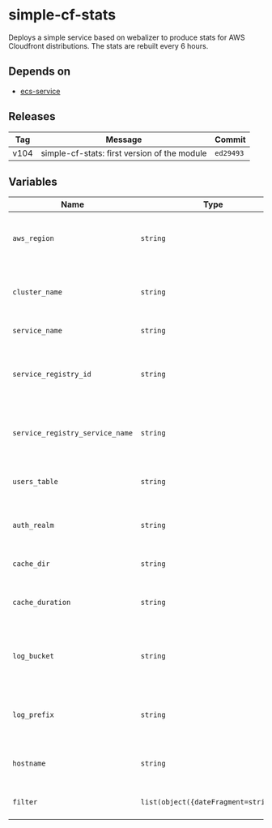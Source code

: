 simple-cf-stats
======


Deploys a simple service based on webalizer to produce stats for AWS Cloudfront distributions.  The stats are rebuilt every 6 hours.

Depends on
------

* [ecs-service](../ecs-service/README.md)



Releases
------

|Tag | Message | Commit|
--- | --- | ---
v104 | simple-cf-stats: first version of the module | `ed29493`

Variables
------

|Name | Type | Description | Default Value|
--- | --- | --- | ---
`aws_region` | `string` | region where provisioning should happen | ``
`cluster_name` | `string` | name of cluster where service will run | ``
`service_name` | `string` | name of ECS service | ``
`service_registry_id` | `string` | ID for the AWS service discovery namespace we will use | ``
`service_registry_service_name` | `string` | name for service we will use in the service registry | ``
`users_table` | `string` | name of users table in dynamodb | `basicAuthUsers`
`auth_realm` | `string` | realm where users should exist | `dav`
`cache_dir` | `string` | dir where cache DB is held | `/tmp`
`cache_duration` | `string` | seconds that cache entries live for | `120`
`log_bucket` | `string` | s3 bucket where cloudfront distribution logs are stored | ``
`log_prefix` | `string` | s3 prefix for the cloudfront distribution logs | ``
`hostname` | `string` | hostname of the site hosted on cloudfront | ``
`filter` | `list(object({dateFragment=string}))` | filter for S3 logs used by the tool | `[]`

